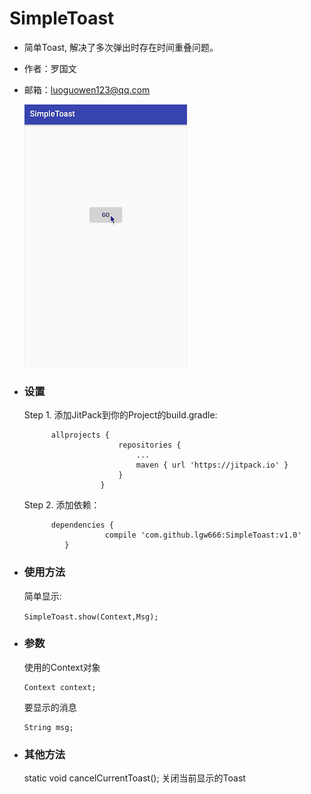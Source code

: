 # SimpleToast
 * 简单Toast, 解决了多次弹出时存在时间重叠问题。
 * 作者：罗国文 
 * 邮箱：luoguowen123@qq.com

  
      ![image](https://github.com/lgw666/SimpleToast/blob/master/SimpleToastDemo.gif)
 
 * ### 设置

   Step 1. 添加JitPack到你的Project的build.gradle:
            
             allprojects {
                    		repositories {
                    			...
                    			maven { url 'https://jitpack.io' }
                    		}
                    	}
                    	
   Step 2.  添加依赖：
   
             dependencies {
             	         compile 'com.github.lgw666:SimpleToast:v1.0'
             	}
              
 * ### 使用方法

   简单显示:

   `SimpleToast.show(Context,Msg);`

   
 * ### 参数

   使用的Context对象
 
   ```
   Context context;
   ```
   
   要显示的消息
   
   ```
   String msg;
   ```
 
 * ### 其他方法
 
   static void cancelCurrentToast(); 关闭当前显示的Toast
